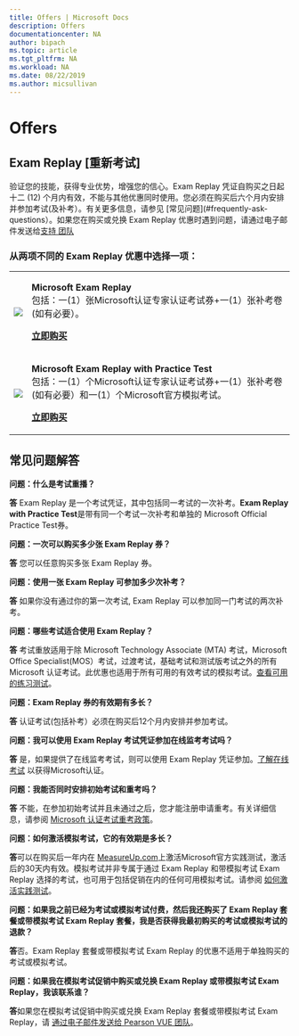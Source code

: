 ```yaml
---
title: Offers | Microsoft Docs
description: Offers 
documentationcenter: NA 
author: bipach
ms.topic: article
ms.tgt_pltfrm: NA
ms.workload: NA
ms.date: 08/22/2019
ms.author: micsullivan
---
```

# Offers

## Exam Replay [重新考试]

验证您的技能，获得专业优势，增强您的信心。Exam Replay 凭证自购买之日起十二 (12) 个月内有效，不能与其他优惠同时使用。您必须在购买后六个月内安排并参加考试(及补考）。有关更多信息，请参见 [常见问题](#frequently-ask-questions）。如果您在购买或兑换 Exam Replay 优惠时遇到问题，请通过电子邮件发送给[支持 团队](mailto:mindhub@pearson.com)

### 从两项不同的 Exam Replay 优惠中选择一项：

<div>
    <table border="0">
        <tr>
            <td>
                <img src="images/exam-replay-thumbnail.png">
            </td>
            <td>                
                <p><strong>Microsoft Exam Replay</strong><br/>包括：一(1）张Microsoft认证专家认证考试券+一(1）张补考卷(如有必要）。</p>
                <p><a href="https://us.mindhub.com/p/Microsoft-Exam-Replay?utm_source=msftmarketing&utm_medium=msft_offers&utm_campaign=ExamReplayFY20&utm_term=ERFY20&utm_content=weblink3"><strong>立即购买</strong></a></p>
            </td>
        </tr>
        <tr>
            <td>
                <img src="images/exam-replay-with-practice-test-thumbnail.png">
            </td>
            <td>
               <p> <strong>Microsoft Exam Replay with Practice Test</strong> <br/>包括：一(1）个Microsoft认证专家认证考试券+一(1）张补考卷(如有必要）和一(1）个Microsoft官方模拟考试。</p>
               <p><a href="https://us.mindhub.com/p/Microsoft-Exam-Replay-PT?utm_source=msftmarketing&utm_medium=msft_offers&utm_campaign=ExamReplayFY20&utm_term=ERFY20&utm_content=weblink"><strong>立即购买</strong></a></p>
            </td>
        </tr>
    </table>
</div>


## <a name="frequently-asked-questions"></a>常见问题解答

**问题：什么是考试重播？**

**答** Exam Replay 是一个考试凭证，其中包括同一考试的一次补考。**Exam Replay with Practice Test**是带有同一个考试一次补考和单独的 Microsoft Official Practice Test券。

**问题：一次可以购买多少张 Exam Replay 券？**

**答** 您可以任意购买多张 Exam Replay 券。

**问题：使用一张 Exam Replay 可参加多少次补考？**

**答** 如果你没有通过你的第一次考试, Exam Replay 可以参加同一门考试的两次补考。

**问题：哪些考试适合使用 Exam Replay？**

**答** 考试重放适用于除 Microsoft Technology Associate (MTA) 考试，Microsoft Office Specialist(MOS）考试，过渡考试，基础考试和测试版考试之外的所有 Microsoft 认证考试。此优惠也适用于所有可用的有效考试的模拟考试。[查看可用的练习测试](https://us.mindhub.com/microsoft-practice-tests)。

**问题：Exam Replay 券的有效期有多长？**

**答** 认证考试(包括补考）必须在购买后12个月内安排并参加考试。

**问题：我可以使用 Exam Replay 考试凭证参加在线监考考试吗？**

**答** 是，如果提供了在线监考考试，则可以使用 Exam Replay 凭证参加。[了解在线考试](/learn/certifications/online-exams) 以获得Microsoft认证。

**问题：我能否同时安排初始考试和重考吗？**

**答** 不能，在参加初始考试并且未通过之后，您才能注册申请重考。有关详细信息，请参阅 [Microsoft 认证考试重考政策](/learn/certifications/certification-exam-policies#exam-retake-policy)。

**问题：如何激活模拟考试，它的有效期是多长？**

**答**可以在购买后一年内在 [MeasureUp.com](https://www.measureup.com/)上激活Microsoft官方实践测试，激活后的30天内有效。模拟考试并非专属于通过 Exam Replay 和带模拟考试 Exam Replay 选择的考试，也可用于包括促销在内的任何可用模拟考试。请参阅 [如何激活实践测试](https://home.pearsonvue.com/microsoft/practicetests)。

**问题：如果我之前已经为考试或模拟考试付费，然后我还购买了 Exam Replay 套餐或带模拟考试 Exam Replay 套餐，我是否获得我最初购买的考试或模拟考试的退款？**

**答**否。Exam Replay 套餐或带模拟考试 Exam Replay 的优惠不适用于单独购买的考试或模拟考试。

**问题：如果我在模拟考试促销中购买或兑换 Exam Replay 或带模拟考试 Exam Replay，我该联系谁？**

**答**如果您在模拟考试促销中购买或兑换 Exam Replay 套餐或带模拟考试 Exam Replay，请 [通过电子邮件发送给 Pearson VUE 团队](mailto:mindhub@pearson.com)。



